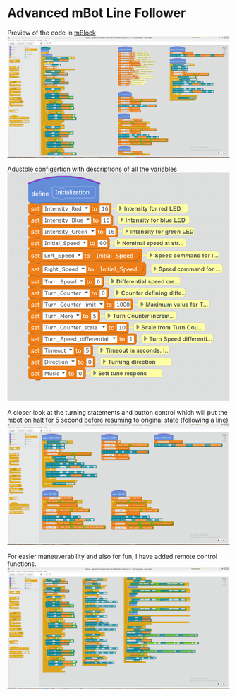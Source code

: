 # Advanced mBot Line Follower

Preview of the code in <a href="http://www.mblock.cc/software/" rel="nofollow">mBlock</a>
![](Screenshots/PreviewOfAdvmBotLineFollower%231.PNG)

Adustble configertion with descriptions of all the variables
![](Screenshots/PreviewOfAdvmBotLineFollowerConfig%234.PNG)

A closer look at the turning statements and button control which will put the mbot on halt for 5 second before resuming to original state (following a line)
![](Screenshots/PreviewmAdvBotLineFollowerButtonControlAndTurningStatments%233.PNG)

For easier maneuverability and also for fun, I have added remote control functions. 
![](Screenshots/PreviewmAdvBotLineFollowerRemoteControlConfig%232.PNG)
